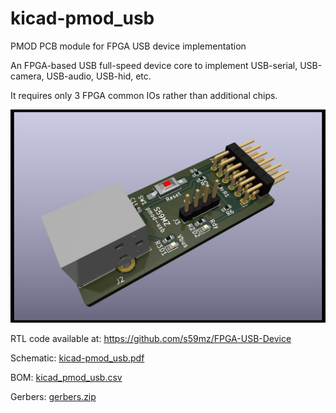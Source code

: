 # kicad-pmod_usb
PMOD PCB module for FPGA USB device implementation

An FPGA-based USB full-speed device core to implement USB-serial, USB-camera, USB-audio, USB-hid, etc.

It requires only 3 FPGA common IOs rather than additional chips.

![alt text](https://github.com/s59mz/kicad-pmod_usb/blob/main/kicad-pmod_usb_3d.jpg)

RTL code available at:
https://github.com/s59mz/FPGA-USB-Device

Schematic:
[kicad-pmod_usb.pdf](kicad_pmod_usb.pdf)

BOM:
[kicad_pmod_usb.csv](kicad_pmod_usb.csv)

Gerbers:
[gerbers.zip](https://github.com/s59mz/kicad_pmod_usb/raw/main/gerbers.zip)
